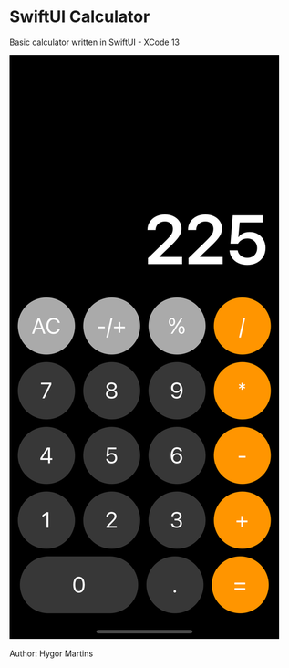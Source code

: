 # SwiftUI Calculator

Basic calculator written in SwiftUI - XCode 13

![Calculator](calculator.png)

Author: Hygor Martins

